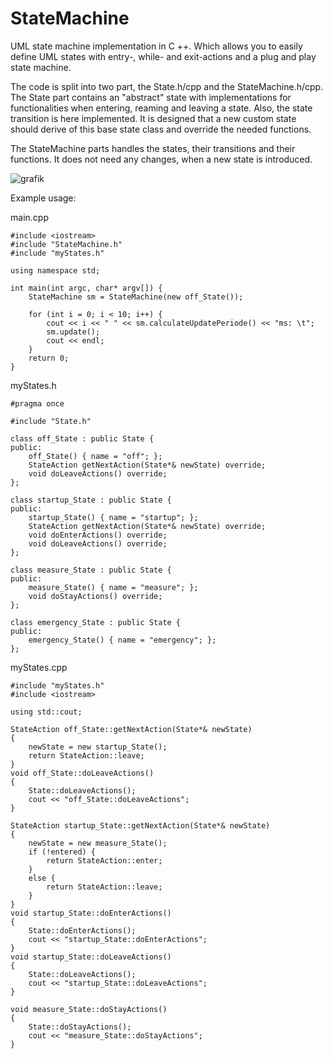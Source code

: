# StateMachine
UML state machine implementation in C ++. Which allows you to easily define UML states with entry-, while- and exit-actions and a plug and play state machine.

The code is split into two part, the State.h/cpp and the StateMachine.h/cpp. 
The State part contains an "abstract" state with implementations for functionalities when entering, reaming and leaving a state. Also, the state transition is here implemented. It is designed that a new custom state should derive of this base state class and override the needed functions. 

The StateMachine parts handles the states, their transitions and their functions. It does not need any changes, when a new state is introduced. 


![grafik](https://user-images.githubusercontent.com/42042383/149151900-dca5c527-579f-4120-84f4-de43a2251e0e.png)



Example usage:

main.cpp


    #include <iostream>
    #include "StateMachine.h"
    #include "myStates.h"

    using namespace std;

    int main(int argc, char* argv[]) {
        StateMachine sm = StateMachine(new off_State());

        for (int i = 0; i < 10; i++) {
            cout << i << " " << sm.calculateUpdatePeriode() << "ms: \t";
            sm.update();
            cout << endl;
        }
        return 0;
    }


myStates.h

    #pragma once

    #include "State.h"

    class off_State : public State {
    public:
        off_State() { name = "off"; };
        StateAction getNextAction(State*& newState) override;
        void doLeaveActions() override;
    };

    class startup_State : public State {
    public:
        startup_State() { name = "startup"; };
        StateAction getNextAction(State*& newState) override;
        void doEnterActions() override;
        void doLeaveActions() override;
    };

    class measure_State : public State {
    public:
        measure_State() { name = "measure"; };
        void doStayActions() override;
    };

    class emergency_State : public State {
    public:
        emergency_State() { name = "emergency"; };
    };


myStates.cpp

    #include "myStates.h"
    #include <iostream>

    using std::cout;

    StateAction off_State::getNextAction(State*& newState)
    {
        newState = new startup_State();
        return StateAction::leave;
    }
    void off_State::doLeaveActions()
    {
        State::doLeaveActions();
        cout << "off_State::doLeaveActions";
    }

    StateAction startup_State::getNextAction(State*& newState)
    {
        newState = new measure_State();
        if (!entered) {
            return StateAction::enter;
        }
        else {
            return StateAction::leave;
        }
    }
    void startup_State::doEnterActions()
    {
        State::doEnterActions();
        cout << "startup_State::doEnterActions";
    }
    void startup_State::doLeaveActions()
    {
        State::doLeaveActions();
        cout << "startup_State::doLeaveActions";
    }

    void measure_State::doStayActions()
    {
        State::doStayActions();
        cout << "measure_State::doStayActions";
    }
